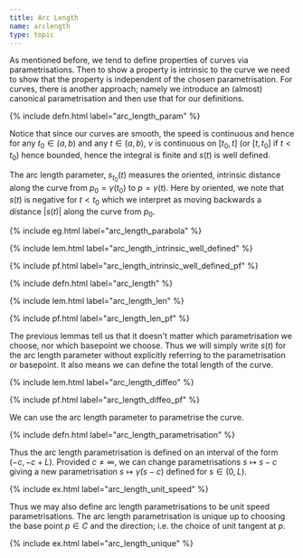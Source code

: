 ```yaml
---
title: Arc Length
name: arclength
type: topic
---
```


As mentioned before, we tend to define properties of curves via parametrisations. Then to show a property is intrinsic to the curve we need to show that the property  is independent of the chosen parametrisation. For curves, there is another approach; namely we introduce an (almost) canonical parametrisation and then use that for our definitions.

{% include defn.html label="arc_length_param" %}

Notice that since our curves are smooth, the speed is continuous and hence for any $t_0 \in (a, b)$ and any $t \in (a, b)$, $v$ is continuous on $[t_0, t]$ (or $[t, t_0]$ if $t < t_0$) hence bounded, hence the integral is finite and $s(t)$ is well defined.

The arc length parameter, $s_{t_0}(t)$ measures the oriented, intrinsic distance along the curve from $p_0 = \gamma(t_0)$ to $p = \gamma(t)$. Here by oriented, we note that $s(t)$ is negative for $t < t_0$ which we interpret as moving backwards a distance $\lvert s(t) \rvert$ along the curve from $p_0$.

{% include eg.html label="arc_length_parabola" %}

{% include lem.html label="arc_length_intrinsic_well_defined" %}

{% include pf.html label="arc_length_intrinsic_well_defined_pf" %}

{% include defn.html label="arc_length" %}

{% include lem.html label="arc_length_len" %}

{% include pf.html label="arc_length_len_pf" %}

The previous lemmas tell us that it doesn't matter which parametrisation we choose, nor which basepoint we choose. Thus we will simply write $s(t)$ for the arc length parameter without explicitly referring to the parametrisation or basepoint. It also means we can define the total length of the curve.

{% include lem.html label="arc_length_diffeo" %}

{% include pf.html label="arc_length_diffeo_pf" %}

We can use the arc length parameter to parametrise the curve.

{% include defn.html label="arc_length_parametrisation" %}

Thus the arc length parametrisation is defined on an interval of the form $(-c, -c + L)$. Provided $c \neq \infty$, we can change parametrisations $s \mapsto s - c$ giving a new parametrisation $s \mapsto \tilde{\gamma}(s - c)$ defined for $s \in (0, L)$.

{% include ex.html label="arc_length_unit_speed" %}

Thus we may also define arc length parametrisations to be unit speed parametrisations. The arc length parametrisation is unique up to choosing the base point $p \in C$ and the direction; i.e. the choice of unit tangent at $p$.

{% include ex.html label="arc_length_unique" %}
